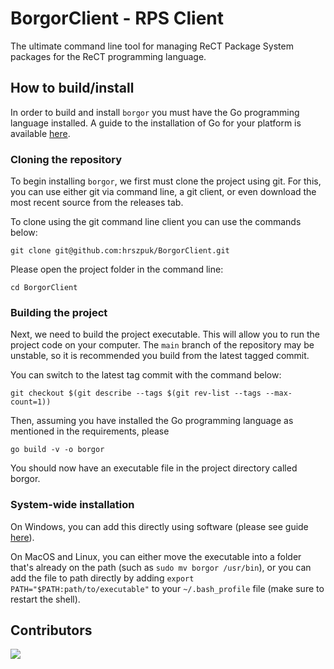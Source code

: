 # BorgorClient - RPS Client
The ultimate command line tool for managing ReCT Package System packages for the ReCT programming language.

## How to build/install 
In order to build and install `borgor` you must have the Go programming language installed.
A guide to the installation of Go for your platform is available [here](https://go.dev/doc/install).

### Cloning the repository
To begin installing `borgor`, we first must clone the project using git.
For this, you can use either git via command line, a git client, or even download the most recent source from the releases tab.

To clone using the git command line client you can use the commands below:
``` 
git clone git@github.com:hrszpuk/BorgorClient.git
```

Please open the project folder in the command line:
``` 
cd BorgorClient
```

### Building the project
Next, we need to build the project executable. 
This will allow you to run the project code on your computer.
The `main` branch of the repository may be unstable, so it is recommended you build from the latest tagged commit.

You can switch to the latest tag commit with the command below:
``` 
git checkout $(git describe --tags $(git rev-list --tags --max-count=1))
```

Then, assuming you have installed the Go programming language as mentioned in the requirements, please 
``` 
go build -v -o borgor
```
You should now have an executable file in the project directory called borgor.

### System-wide installation
On Windows, you can add this directly using software (please see guide [here](https://learn.microsoft.com/en-us/previous-versions/office/developer/sharepoint-2010/ee537574(v=office.14))).

On MacOS and Linux, you can either move the executable into a folder that's already on the path (such as `sudo mv borgor /usr/bin`),
or you can add the file to path directly by adding `export PATH="$PATH:path/to/executable"` to your `~/.bash_profile` file (make sure to restart the shell).

## Contributors 
<a href="https://github.com/hrszpuk/BorgorClient/graphs/contributors">
  <img src="https://contrib.rocks/image?repo=hrszpuk/BorgorClient" />
</a>
